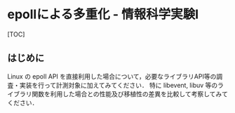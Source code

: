 # epollによる多重化 - 情報科学実験I

[TOC]

## はじめに

Linux の epoll API を直接利用した場合について，必要なライブラリAPI等の調査・実装を行って計測対象に加えてみてください． 特に libevent, libuv 等のライブラリ関数を利用した場合との性能及び移植性の差異を比較して考察してみてください．